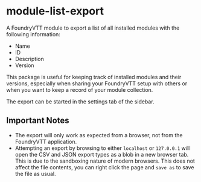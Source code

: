 # module-list-export
A FoundryVTT module to export a list of all installed modules with the following information:
- Name
- ID
- Description
- Version

This package is useful for keeping track of installed modules and their versions, especially when sharing your FoundryVTT setup with others or when you want to keep a record of your module collection.

The export can be started in the settings tab of the sidebar.

## Important Notes

- The export will only work as expected from a browser, not from the FoundryVTT application.
- Attempting an export by browsing to either `localhost` or `127.0.0.1` will open the CSV and JSON export types as a blob in a new browser tab.  This is due to the sandboxing nature of modern browsers.  This does not affect the file contents, you can right click the page and `save as` to save the file as usual.
